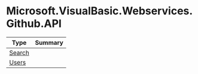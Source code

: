 ﻿
# Microsoft.VisualBasic.Webservices.Github.API

|Type|Summary|
|----|-------|
|[Search](./Search.md)||
|[Users](./Users.md)||

